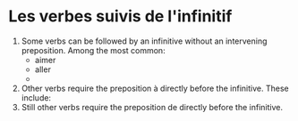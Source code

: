 # Les verbes suivis de l'infinitif

1. Some verbs can be followed by an infinitive without an intervening preposition. Among the most common:
   * aimer
   * aller
   * 
2. Other verbs require the preposition à directly before the infinitive. These include:
3. Still other verbs require the preposition de directly before the infinitive.
